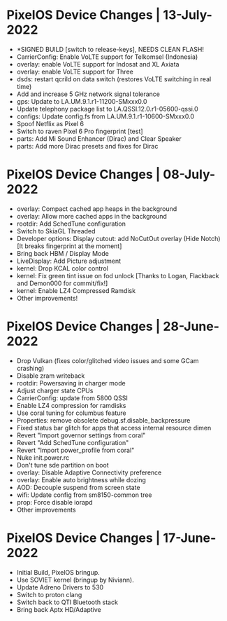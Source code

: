 # PixelOS Device Changes | 13-July-2022
- *SIGNED BUILD [switch to release-keys], NEEDS CLEAN FLASH!
- CarrierConfig: Enable VoLTE support for Telkomsel (Indonesia)
- overlay: enable VoLTE support for Indosat and XL Axiata
- overlay: enable VoLTE support for Three
- dsds: restart qcrild on data switch (restores VoLTE switching in real time)
- Add and increase 5 GHz network signal tolerance
- gps: Update to LA.UM.9.1.r1-11200-SMxxx0.0
- Update telephony package list to LA.QSSI.12.0.r1-05600-qssi.0
- configs: Update config.fs from LA.UM.9.1.r1-10600-SMxxx0.0
- Spoof Netflix as Pixel 6
- Switch to raven Pixel 6 Pro fingerprint [test]
- parts: Add Mi Sound Enhancer (Dirac) and Clear Speaker
- parts: Add more Dirac presets and fixes for Dirac


# PixelOS Device Changes | 08-July-2022
- overlay: Compact cached app heaps in the background
- overlay: Allow more cached apps in the background
- rootdir: Add SchedTune configuration
- Switch to SkiaGL Threaded
- Developer options: Display cutout: add NoCutOut overlay (Hide Notch) 
   [It breaks fingerprint at the moment]
- Bring back HBM / Display Mode
- LiveDisplay: Add Picture adjustment
- kernel: Drop KCAL color control
- kernel: Fix green tint issue on fod unlock [Thanks to Logan, Flackback and Demon000 for commit/fix!]
- kernel: Enable LZ4 Compressed Ramdisk
- Other improvements!

# PixelOS Device Changes | 28-June-2022
- Drop Vulkan (fixes color/glitched video issues and some GCam crashing)
- Disable zram writeback 
- rootdir: Powersaving in charger mode
- Adjust charger state CPUs
- CarrierConfig: update from 5800 QSSI
- Enable LZ4 compression for ramdisks
- Use coral tuning for columbus feature
- Properties: remove obsolete debug.sf.disable_backpressure
- Fixed status bar glitch for apps that access internal resource dimen
- Revert "Import governor settings from coral"
- Revert "Add SchedTune configuration"
- Revert "Import power_profile from coral"
- Nuke init.power.rc
- Don't tune sde partition on boot
- overlay: Disable Adaptive Connectivity preference
- overlay: Enable auto brightness while dozing
- AOD: Decouple suspend from screen state
- wifi: Update config from sm8150-common tree 
- prop: Force disable iorapd
- Other improvements

# PixelOS Device Changes | 17-June-2022
- Initial Build, PixelOS bringup.
- Use SOVIET kernel (bringup by Niviann).
- Update Adreno Drivers to 530
- Switch to proton clang
- Switch back to QTI Bluetooth stack
- Bring back Aptx HD/Adaptive
